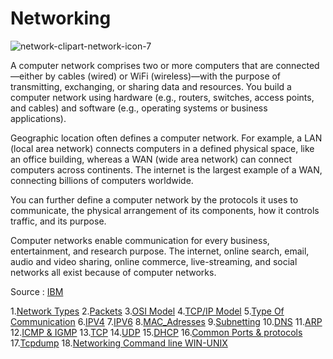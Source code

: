 # Networking

![network-clipart-network-icon-7](https://user-images.githubusercontent.com/92652606/139110972-59009c0b-d7c2-4dbc-ac68-fb98358242ba.png)

A computer network comprises two or more computers that are connected—either by cables (wired) or WiFi (wireless)—with the purpose of transmitting, exchanging, or sharing data and resources. You build a computer network using hardware (e.g., routers, switches, access points, and cables) and software (e.g., operating systems or business applications).

Geographic location often defines a computer network. For example, a LAN (local area network) connects computers in a defined physical space, like an office building, whereas a WAN (wide area network) can connect computers across continents. The internet is the largest example of a WAN, connecting billions of computers worldwide.

You can further define a computer network by the protocols it uses to communicate, the physical arrangement of its components, how it controls traffic, and its purpose.

Computer networks enable communication for every business, entertainment, and research purpose. The internet, online search, email, audio and video sharing, online commerce, live-streaming, and social networks all exist because of computer networks.

Source : [IBM](https://www.ibm.com/cloud/learn/networking-a-complete-guide)

1.[Network Types](https://github.com/Th3Mast3rM1nd/Networking/blob/main/Network%20Types.md)
2.[Packets](https://github.com/Th3Mast3rM1nd/Networking/blob/main/Packets.md)
3.[OSI Model](https://github.com/Th3Mast3rM1nd/Networking/blob/main/OSI_Model.md)
4.[TCP/IP Model](https://github.com/Th3Mast3rM1nd/Networking/blob/main/TCP_IP_Model.md)
5.[Type Of Communication](https://github.com/Th3Mast3rM1nd/Networking/blob/main/Type_of_Communication.md)
6.[IPV4](https://github.com/Th3Mast3rM1nd/Networking/blob/main/IPv4.md)
7.[IPV6](https://github.com/Th3Mast3rM1nd/Networking/blob/main/IPv6.md)
8.[MAC_Adresses](https://github.com/Th3Mast3rM1nd/Networking/blob/main/MAC_Adresses.md)
9.[Subnetting](https://github.com/Th3Mast3rM1nd/Networking/blob/main/Subnetting.md)
10.[DNS](https://github.com/Th3Mast3rM1nd/Networking/blob/main/DNS.md)
11.[ARP](https://github.com/Th3Mast3rM1nd/Networking/blob/main/ARP.md)
12.[ICMP & IGMP](https://github.com/Th3Mast3rM1nd/Networking/blob/main/ICMP_IGMP.md)
13.[TCP](https://github.com/Th3Mast3rM1nd/Networking/blob/main/TCP.md)
14.[UDP](https://github.com/Th3Mast3rM1nd/Networking/blob/main/UDP.md)
15.[DHCP](https://github.com/Th3Mast3rM1nd/Networking/blob/main/DHCP.md)
16.[Common Ports & protocols](https://github.com/Th3Mast3rM1nd/Networking/blob/main/Common_Ports_and_Protocols.md)
17.[Tcpdump](https://github.com/Th3Mast3rM1nd/Networking/blob/main/Tcpdump.md)
18.[Networking Command line WIN-UNIX](https://github.com/Th3Mast3rM1nd/Networking/blob/main/Networking_Command_line_WIN-UNIX)
